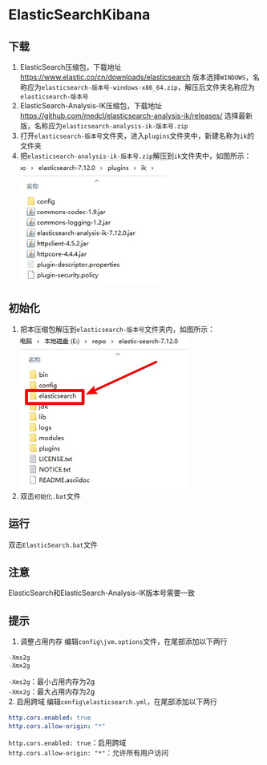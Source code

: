 # ElasticSearchKibana

## 下载
1. ElasticSearch压缩包，下载地址 https://www.elastic.co/cn/downloads/elasticsearch 版本选择`WINDOWS`，名称应为`elasticsearch-版本号-windows-x86_64.zip`，解压后文件夹名称应为`elasticsearch-版本号`
2. ElasticSearch-Analysis-IK压缩包，下载地址 https://github.com/medcl/elasticsearch-analysis-ik/releases/ 选择最新版，名称应为`elasticsearch-analysis-ik-版本号.zip`
3. 打开`elasticsearch-版本号`文件夹，进入`plugins`文件夹中，新建名称为`ik`的文件夹
4. 把`elasticsearch-analysis-ik-版本号.zip`解压到`ik`文件夹中，如图所示：  
![ik解压示例](img/ik解压示例.jpg)

## 初始化
1. 把本压缩包解压到`elasticsearch-版本号`文件夹内，如图所示：  
![初始化示例](img/初始化示例.jpg)
2. 双击`初始化.bat`文件

## 运行
双击`ElasticSearch.bat`文件

## 注意
ElasticSearch和ElasticSearch-Analysis-IK版本号需要一致

## 提示
1. 调整占用内存
编辑`config\jvm.options`文件，在尾部添加以下两行
```properties
-Xms2g
-Xmx2g
```
`-Xms2g`：最小占用内存为2g  
`-Xmx2g`：最大占用内存为2g  
2. 启用跨域
编辑`config\elasticsearch.yml`，在尾部添加以下两行
```yml
http.cors.enabled: true
http.cors.allow-origin: "*"
```
`http.cors.enabled: true`：启用跨域  
`http.cors.allow-origin: "*"`：允许所有用户访问
